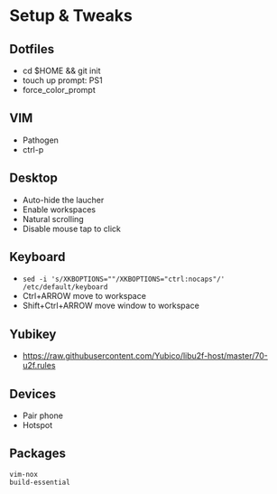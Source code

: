 Setup & Tweaks
==============

Dotfiles
--------
- cd $HOME && git init
- touch up prompt: PS1
- force_color_prompt

VIM
---
- Pathogen
- ctrl-p

Desktop
-------
- Auto-hide the laucher
- Enable workspaces
- Natural scrolling
- Disable mouse tap to click

Keyboard
--------

- `sed -i 's/XKBOPTIONS=""/XKBOPTIONS="ctrl:nocaps"/' /etc/default/keyboard`
- Ctrl+ARROW move to workspace
- Shift+Ctrl+ARROW move window to workspace

Yubikey
-------
- https://raw.githubusercontent.com/Yubico/libu2f-host/master/70-u2f.rules

Devices
-------
- Pair phone
- Hotspot

Packages
-----------------

```
vim-nox
build-essential
```
